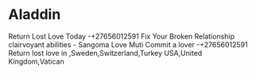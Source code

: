 # Aladdin
Return Lost Love Today -+27656012591  Fix Your Broken Relationship clairvoyant abilities - Sangoma Love Muti Commit a lover -+27656012591  Return lost love in ,Sweden,Switzerland,Turkey USA,United Kingdom,Vatican 
